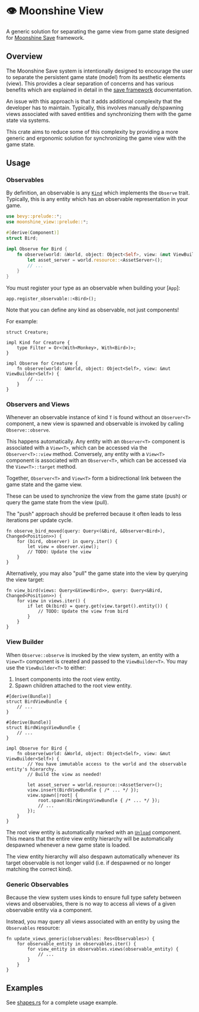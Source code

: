# 👁️ Moonshine View

A generic solution for separating the game view from game state designed for [Moonshine Save](https://github.com/Zeenobit/moonshine_save) framework.

## Overview

The Moonshine Save system is intentionally designed to encourage the user to separate the persistent game state (model) from its aesthetic elements (view). This provides a clear separation of concerns and has various benefits which are explained in detail in the [save framework](https://github.com/Zeenobit/moonshine_save#Philosophy) documentation.

An issue with this approach is that it adds additional complexity that the developer has to maintain. Typically, this involves manually de/spawning views associated with saved entities and synchronizing them with the game state via systems.

This crate aims to reduce some of this complexity by providing a more generic and ergonomic solution for synchronizing the game view with the game state.

## Usage

### Observables

By definition, an observable is any [`Kind`](https://docs.rs/moonshine-kind/latest/moonshine_kind/trait.Kind.html) which implements the `Observe` trait. Typically, this is any entity which has an observable representation in your game.

```rust
use bevy::prelude::*;
use moonshine_view::prelude::*;

#[derive(Component)]
struct Bird;

impl Observe for Bird {
    fn observe(world: &World, object: Object<Self>, view: &mut ViewBuilder<Self>) {
        let asset_server = world.resource::<AssetServer>();
        // ...
    }
}
```

You must register your type as an observable when building your [`App`]:

```rust,ignore
app.register_observable::<Bird>();
```

Note that you can define any kind as observable, not just components!

For example:

```rust,ignore
struct Creature;

impl Kind for Creature {
    type Filter = Or<(With<Monkey>, With<Bird>)>;
}

impl Observe for Creature {
    fn observe(world: &World, object: Object<Self>, view: &mut ViewBuilder<Self>) {
        // ...
    }
}
```

### Observers and Views

Whenever an observable instance of kind `T` is found without an `Observer<T>` component, a new view is spawned and observable is invoked by calling `Observe::observe`.

This happens automatically. Any entity with an `Observer<T>` component is associated with a `View<T>`, which can be accessed via the `Observer<T>::view` method. Conversely, any entity with a `View<T>` component is associated with an `Observer<T>`, which can be accessed via the `View<T>::target` method.

Together, `Observer<T>` and `View<T>` form a bidirectional link between the game state and the game view.

These can be used to synchronize the view from the game state (push) or query the game state from the view (pull).

The "push" approach should be preferred because it often leads to less iterations per update cycle.

```rust,ignore
fn observe_bird_moved(query: Query<(&Bird, &Observer<Bird>), Changed<Position>>) {
    for (bird, observer) in query.iter() {
        let view = observer.view();
        // TODO: Update the view
    }
}
```

Alternatively, you may also "pull" the game state into the view by querying the view target:

```rust,ignore
fn view_bird(views: Query<&View<Bird>>, query: Query<&Bird, Changed<Position>>) {
    for view in views.iter() {
        if let Ok(bird) = query.get(view.target().entity()) {
            // TODO: Update the view from bird
        }
    }
}
```

### View Builder

When `Observe::observe` is invoked by the view system, an entity with a `View<T>` component is created and passed to the `ViewBuilder<T>`. You may use the `ViewBuilder<T>` to either:
1. Insert components into the root view entity.
2. Spawn children attached to the root view entity.

```rust,ignore
#[derive(Bundle)]
struct BirdViewBundle {
    // ...
}

#[derive(Bundle)]
struct BirdWingsViewBundle {
    // ...
}

impl Observe for Bird {
    fn observe(world: &World, object: Object<Self>, view: &mut ViewBuilder<Self>) {
        // You have immutable access to the world and the observable entity's hierarchy.
        // Build the view as needed!

        let asset_server = world.resource::<AssetServer>();
        view.insert(BirdViewBundle { /* ... */ });
        view.spawn(|root| {
            root.spawn(BirdWingsViewBundle { /* ... */ });
            // ...
        });
    }
}
```

The root view entity is automatically marked with an [`Unload`](https://docs.rs/moonshine-save/latest/moonshine_save/load/struct.Unload.html) component. This means that the entire view entity hierarchy will be automatically despawned whenever a new game state is loaded.

The view entity hierarchy will also despawn automatically whenever its target observable is not longer valid (i.e. if despawned or no longer matching the correct kind).

### Generic Observables

Because the view system uses kinds to ensure full type safety between views and observables, there is no way to access all views of a given observable entity via a component.

Instead, you may query all views associated with an entity by using the `Observables` resource:

```rust,ignore
fn update_views_generic(observables: Res<Observables>) {
    for observable_entity in observables.iter() {
        for view_entity in observables.views(observable_entity) {
            // ...
        }
    }
}
```

## Examples

See [shapes.rs](examples/shapes.rs) for a complete usage example.